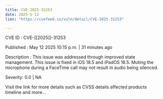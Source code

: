 ```yaml
---
title: CVE-2025-31253
date: 2025-5-12
lien: "https://cvefeed.io/vuln/detail/CVE-2025-31253"

---
```


CVE ID : CVE-[[2025]]-31253

Published :  May 12
2025
10:15 p.m. | 31 minutes ago

Description : This issue was addressed through improved state management. This issue is fixed in iOS 18.5 and iPadOS 18.5. Muting the microphone during a FaceTime call may not result in audio being silenced.

Severity: 0.0 | NA

Visit the link for more details
such as CVSS details
affected products
timeline
and more...
